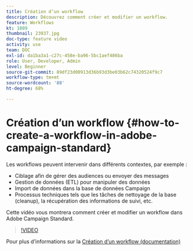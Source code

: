 ```yaml
---
title: Création dʼun workflow
description: Découvrez comment créer et modifier un workflow.
feature: Workflows
kt: 1809
thumbnail: 23937.jpg
doc-type: feature video
activity: use
team: DOC
exl-id: da1ba3a1-c27c-458e-ba96-5bc1aef486ba
role: User, Developer, Admin
level: Beginner
source-git-commit: 89df23d00913d36b93d3be03b62c74320524f9c7
workflow-type: tm+mt
source-wordcount: '88'
ht-degree: 68%

---
```


# Création dʼun workflow {#how-to-create-a-workflow-in-adobe-campaign-standard}

Les workflows peuvent intervenir dans différents contextes, par exemple :

* Ciblage afin de gérer des audiences ou envoyer des messages
* Gestion de données (ETL) pour manipuler des données
* Import de données dans la base de données Campaign
* Processus techniques tels que les tâches de nettoyage de la base (cleanup), la récupération des informations de suivi, etc.

Cette vidéo vous montrera comment créer et modifier un workflow dans Adobe Campaign Standard.

>[!VIDEO](https://video.tv.adobe.com/v/23937?quality=12&learn=on)

Pour plus d’informations sur la [Création d’un workflow (documentation)](https://experienceleague.adobe.com/docs/campaign-standard/using/managing-processes-and-data/workflow-general-operation/building-a-workflow.html)
